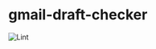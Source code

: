 # gmail-draft-checker

![Lint](https://github.com/xxuxa-k/gmail-draft-checker/actions/workflows/lint.yml/badge.svg)
